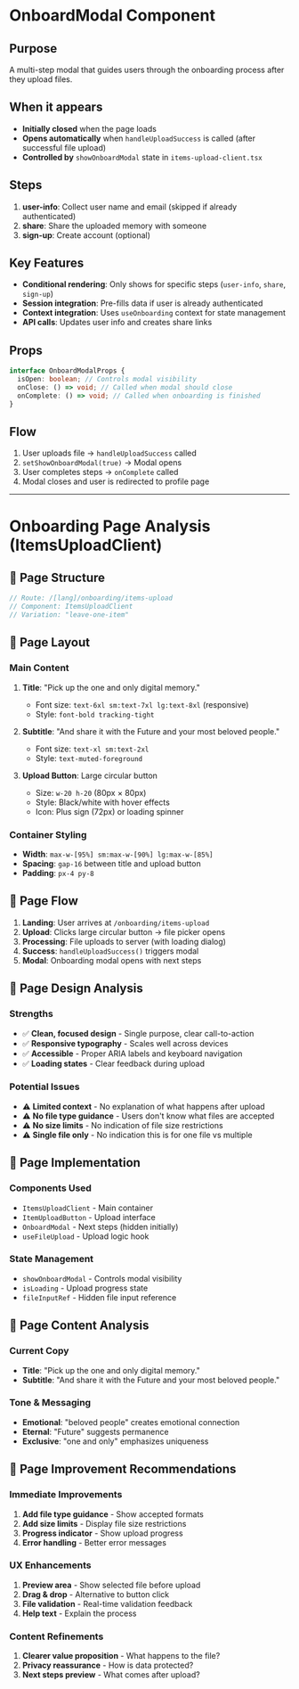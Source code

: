 # OnboardModal Component

## Purpose

A multi-step modal that guides users through the onboarding process after they upload files.

## When it appears

- **Initially closed** when the page loads
- **Opens automatically** when `handleUploadSuccess` is called (after successful file upload)
- **Controlled by** `showOnboardModal` state in `items-upload-client.tsx`

## Steps

1. **user-info**: Collect user name and email (skipped if already authenticated)
2. **share**: Share the uploaded memory with someone
3. **sign-up**: Create account (optional)

## Key Features

- **Conditional rendering**: Only shows for specific steps (`user-info`, `share`, `sign-up`)
- **Session integration**: Pre-fills data if user is already authenticated
- **Context integration**: Uses `useOnboarding` context for state management
- **API calls**: Updates user info and creates share links

## Props

```typescript
interface OnboardModalProps {
  isOpen: boolean; // Controls modal visibility
  onClose: () => void; // Called when modal should close
  onComplete: () => void; // Called when onboarding is finished
}
```

## Flow

1. User uploads file → `handleUploadSuccess` called
2. `setShowOnboardModal(true)` → Modal opens
3. User completes steps → `onComplete` called
4. Modal closes and user is redirected to profile page

---

# Onboarding Page Analysis (ItemsUploadClient)

## 🎯 Page Structure

```typescript
// Route: /[lang]/onboarding/items-upload
// Component: ItemsUploadClient
// Variation: "leave-one-item"
```

## 🎨 Page Layout

### Main Content

1. **Title**: "Pick up the one and only digital memory."

   - Font size: `text-6xl sm:text-7xl lg:text-8xl` (responsive)
   - Style: `font-bold tracking-tight`

2. **Subtitle**: "And share it with the Future and your most beloved people."

   - Font size: `text-xl sm:text-2xl`
   - Style: `text-muted-foreground`

3. **Upload Button**: Large circular button
   - Size: `w-20 h-20` (80px × 80px)
   - Style: Black/white with hover effects
   - Icon: Plus sign (72px) or loading spinner

### Container Styling

- **Width**: `max-w-[95%] sm:max-w-[90%] lg:max-w-[85%]`
- **Spacing**: `gap-16` between title and upload button
- **Padding**: `px-4 py-8`

## 🔄 Page Flow

1. **Landing**: User arrives at `/onboarding/items-upload`
2. **Upload**: Clicks large circular button → file picker opens
3. **Processing**: File uploads to server (with loading dialog)
4. **Success**: `handleUploadSuccess()` triggers modal
5. **Modal**: Onboarding modal opens with next steps

## 🎨 Page Design Analysis

### Strengths

- ✅ **Clean, focused design** - Single purpose, clear call-to-action
- ✅ **Responsive typography** - Scales well across devices
- ✅ **Accessible** - Proper ARIA labels and keyboard navigation
- ✅ **Loading states** - Clear feedback during upload

### Potential Issues

- ⚠️ **Limited context** - No explanation of what happens after upload
- ⚠️ **No file type guidance** - Users don't know what files are accepted
- ⚠️ **No size limits** - No indication of file size restrictions
- ⚠️ **Single file only** - No indication this is for one file vs multiple

## 🔧 Page Implementation

### Components Used

- `ItemsUploadClient` - Main container
- `ItemUploadButton` - Upload interface
- `OnboardModal` - Next steps (hidden initially)
- `useFileUpload` - Upload logic hook

### State Management

- `showOnboardModal` - Controls modal visibility
- `isLoading` - Upload progress state
- `fileInputRef` - Hidden file input reference

## 📝 Page Content Analysis

### Current Copy

- **Title**: "Pick up the one and only digital memory."
- **Subtitle**: "And share it with the Future and your most beloved people."

### Tone & Messaging

- **Emotional**: "beloved people" creates emotional connection
- **Eternal**: "Future" suggests permanence
- **Exclusive**: "one and only" emphasizes uniqueness

## 🚀 Page Improvement Recommendations

### Immediate Improvements

1. **Add file type guidance** - Show accepted formats
2. **Add size limits** - Display file size restrictions
3. **Progress indicator** - Show upload progress
4. **Error handling** - Better error messages

### UX Enhancements

1. **Preview area** - Show selected file before upload
2. **Drag & drop** - Alternative to button click
3. **File validation** - Real-time validation feedback
4. **Help text** - Explain the process

### Content Refinements

1. **Clearer value proposition** - What happens to the file?
2. **Privacy reassurance** - How is data protected?
3. **Next steps preview** - What comes after upload?
